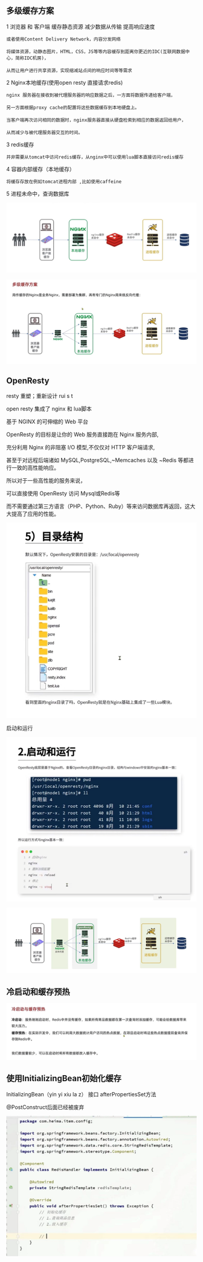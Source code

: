 多级缓存方案
---

1   浏览器 和 客户端 缓存静态资源 减少数据从传输 提高响应速度

    或者使用Content Delivery Network，内容分发网络

    将媒体资源，动静态图片，HTML，CSS，JS等等内容缓存到距离你更近的IDC(互联网数据中心，简称IDC机房)，

    从而让用户进行共享资源，实现缩减站点间的响应时间等等需求

2   Nginx本地缓存(使用open resty 直接请求redis)

    nginx 服务器在接收到被代理服务器的响应数据之后，一方面将数据传递给客户端，

    另一方面根据proxy cache的配置将这些数据缓存到本地硬盘上。 

    当客户端再次访问相同的数据时，nginx服务器直接从硬盘检索到相应的数据返回给用户，

    从而减少与被代理服务器交互的时间。

3   redis缓存

    并非需要从tomcat中访问redis缓存，从nginx中可以使用lua脚本直接访问redis缓存

4   容器内部缓存（本地缓存）

    将缓存存放在例如tomcat进程内部 ,比如使用caffeine

5   进程未命中，查询数据库


![img_25.png](img_25.png)

![img_26.png](img_26.png)

OpenResty
---

resty 重塑；重新设计 rui s t 

open resty 集成了 nginx 和 lua脚本

基于 NGINX 的可伸缩的 Web 平台

OpenResty 的目标是让你的 Web 服务直接跑在 Nginx 服务内部,

充分利用 Nginx 的非阻塞 I/O 模型,不仅仅对 HTTP 客户端请求,

甚至于对远程后端诸如 MySQL,PostgreSQL,~Memcaches 以及 ~Redis 等都进行一致的高性能响应。

所以对于一些高性能的服务来说，

可以直接使用 OpenResty 访问 Mysql或Redis等

而不需要通过第三方语言（PHP、Python、Ruby）等来访问数据库再返回，这大大提高了应用的性能。


![img_27.png](img_27.png)

启动和运行

![img_28.png](img_28.png)

![img_29.png](img_29.png)


冷启动和缓存预热
---

![img_30.png](img_30.png)

使用InitializingBean初始化缓存
---

InitializingBean（yin yi xiu la z） 接口 afterPropertiesSet方法

@PostConstruct后面已经被废弃

![img_31.png](img_31.png)
  
